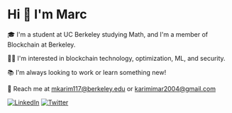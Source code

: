 # Hi 👋 I'm Marc

🎓 I'm a student at UC Berkeley studying Math, and I'm a member of Blockchain at Berkeley.

🙇‍♂️  I'm interested in blockchain technology, optimization, ML, and security.

📚 I'm always looking to work or learn something new!

📧 Reach me at mkarim117@berkeley.edu or karimimar2004@gmail.com

[![LinkedIn](https://img.shields.io/badge/LinkedIn-0077B5?style=for-the-badge&logo=linkedin&logoColor=white)](https://linkedin.com/in/karimi-marc/) 
[![Twitter](https://img.shields.io/badge/X-000000?style=for-the-badge&logo=x&logoColor=white)](https://x.com/marckarimi)  

<!--
**certifiedp/certifiedp** is a ✨ _special_ ✨ repository because its `README.md` (this file) appears on your GitHub profile.

Here are some ideas to get you started:

- 🔭 I’m currently working on ...
- 🌱 I’m currently learning ...
- 👯 I’m looking to collaborate on ...
- 🤔 I’m looking for help with ...
- 💬 Ask me about ...
- 📫 How to reach me: ...
- 😄 Pronouns: ...
- ⚡ Fun fact: ...
-->
